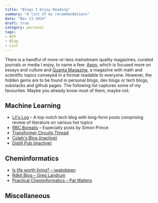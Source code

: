```yaml
---
title: "Blogs I Enjoy Reading"
summary: "A list of my recommendations"
date: "Nov 13 2024"
draft: true
category: personal
tags:
- WIP
- Blog
- List
---
```


There is a handful of more-or-less mainstream quality magazines, curated journals or media I enjoy, to name a few: [Aeon](https://aeon.co/), which is focused more on essays and culture and [Quanta Magazine](https://www.quantamagazine.org/), a magazine with math and scientific topics conveyed in a format readable to everyone. However, the hidden gems are to be found in personal blogs, dev blogs or tech blogs, substacks and github pages. The following list captures some of my favourites. Maybe you already know most of them, maybe not.

## Machine Learning
- [Lil's Log](https://lilianweng.github.io/) – A top-notch tech blog with long-form posts comprising review of literature on various hot topics
- [RBC Borealis](https://rbcborealis.com/blog/) – Especially posts by Simon Prince
- [Transformer Circuits Thread](https://transformer-circuits.pub/)
- [Colah's Blog (inactive)](https://colah.github.io/)
- [Distill Pub (inactive)](https://distill.pub/)

## Cheminformatics
- [Is life worth living? – iwatobipen](https://iwatobipen.wordpress.com/) 
- [Rdkit Blog – Greg Landrum](https://greglandrum.github.io/rdkit-blog/)
- [Practical Cheminformatics – Pat Walters](https://patwalters.github.io/year-archive/)

## Miscellaneous

